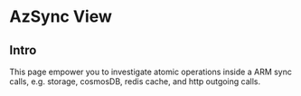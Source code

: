 # AzSync View
## Intro
This page empower you to investigate atomic operations inside a ARM sync calls, e.g. storage, cosmosDB, redis cache, and http outgoing calls.
